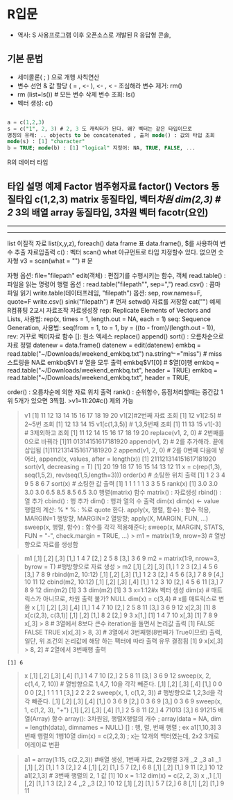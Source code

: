 # R입문
* 역사: S 사용프로그램 이후 오픈소스로 개발된 R 응답형 콘솔, 
## 기본 문법
* 세미콜론( ; ) 으로 개행 사칙연산
* 변수 선언 & 값 할당 ( = , <- ), <- , < - 조심해라 변수 제거: rm()
* rm (list=ls()) # 모든 변수 삭제 변수 조회: ls()
* 벡터 생성: c()
```sql

a = c(1,2,3)
s = c("1", 2, 3) # 2, 3 도 캐릭터가 된다. 왜? 벡터는 같은 타입이므로
명칭의 유래: .. objects to be concatenated , 출처 mode() : 값의 타입 조회
mode(s) : [1] "character"
b = TRUE; mode(b) : [1] "logical" 지정어: NA, TRUE, FALSE, ...

```

R의 데이터 타입
                            
타입
설명
예제
Factor
범주형자료
factor()
Vectors
동질타입
c(1,2,3)
matrix
동질타입, 벡터*차원
dim(2,3) # 2* 3의 배열
array
동질타입, 3차원 벡터
facotr(요인)
---
----
----
list
이질적 자료
list(x,y,z), foreach()
data frame
표
data.frame(), $를 사용하여 변수 추출
자료입출력
c() : 벡터 scan()
what 아규먼트로 타입 지정할수 있다. 없으면 숫자형 v3 = scan(what = "") # 문
    
  자형
옵션: file="filepath"
edit(객체) : 편집기를 수행시키는 함수, 객체
read.table() : 파일을 읽는 명령어 행렬
옵션 : read.table("filepath"", sep=",") read.csv() : 콤마 파일 읽기
write.table(데이터프레임, "filepath")
옵션: sep, row.names=F, quote=F
write.csv()
sink("filepath") # 먼저 setwd() 자료를 저장함 cat("")
예제
R컴퓨팅 2교시 자료조작
자료생성장
rep: Replicate Elements of Vectors and Lists, 사용법: rep(x, times = 1, length.out = NA, each = 1)
seq: Sequence Generation, 사용법: seq(from = 1, to = 1, by = ((to - from)/(length.out - 1)),
rev: 거꾸로 벡터자료 함수
[]: 원소 엑세스
replace()
append()
sort() : 오름차순으로 자료 정렬
      datenew = data.frame()
datenew = edit(datenew)
                 emkbq = read.table("~/Downloads/weekend_emkbq.txt")
na.stringᄂ="miss") # miss스트링을 NA로
 emkbq$V1 # 열을 모두 출력
 emkbq$V1[0] # $열[0]행
 emkbq = read.table("~/Downloads/weekend_emkbq.txt", header = TRUE)
 emkbq = read.table("~/Downloads/weekend_emkbq.txt", header = TRUE,
         
 order() : 오름차순에 의한 자료 위치 출력
rank() : 순위함수, 동점처리할때는 중간값 1위 5개가 있으면 3찍힘.
     >v1=11:20#c() 제외 가능
 > v1
 [1] 11 12 13 14 15 16 17 18 19 20
 >v1[2]#2번째 자료 조회
 [1] 12
 > v1[2:5] # 2~5번 조회
 [1] 12 13 14 15
 > v1[c(1,3,5)] # 1,3,5번째 조회
 [1] 11 13 15
 > v1[-3] # 3제외하고 조회
 [1] 11 12 14 15 16 17 18 19 20
 > replace(v1, 2, 0) # 2번째를 0으로 바꿔라
 [1]11 01314151617181920
 > append(v1, 2) # 2를 추가해라. 끝에 삽입됨
 [1]11121314151617181920 2
 > append(v1, 2, 0) # 2를 0번째 다음에 넣어라, append(x, values, after =
 length(x))
 [1] 211121314151617181920
 > sort(v1, decreasing = T)
 [1] 20 19 18 17 16 15 14 13 12 11
 > x = c(rep(1,3), seq(1,5,2), rev(seq(1,5,length=3)))
 > order(x) # 소팅한 위치 출력
 [1] 1 2 3 4 9 5 8 6 7
 > sort(x) # 소팅한 값 출력
 [1] 1 1 1 1 1 3 3 5 5
 > rank(x)
 [1] 3.0 3.0 3.0 3.0 6.5 8.5 8.5 6.5 3.0
  행렬(matrix) 함수
matrix() : 자료생성 rbind() : 열 추가
cbind() : 행 추가
dim() : 행과 열의 수 출력
dim(x)
dim(x) <- value
행렬의 계산: % * % : %로 quote 한다.
apply(x, 행렬, 함수) : 함수 적용, MARGIN=1 행방향, MARGIN=2 열방향; apply(X, MARGIN, FUN, ...)
sweep(x, 행렬, 함수) : 함수를 각각 적용해준다; sweep(x, MARGIN, STATS, FUN = "-", check.margin = TRUE, ...)
            > m1 = matrix(1:9, nrow=3) # 열방향으로 자료를 생성함
 
  > m1
     [,1] [,2] [,3]
[1,] 1 4 7
[2,] 2 5 8
[3,] 3 6 9
> m2 = matrix(1:9, nrow=3, byrow = T) #행방향으로 자료 생성 > m2
     [,1] [,2] [,3]
[1,]    1    2    3
[2,]    4    5    6
[3,]    7    8    9
> rbind(m2, 10:12)
     [,1] [,2] [,3]
[1,]    1    2    3
[2,]    4    5    6
[3,]    7    8    9
[4,]   10   11   12
> cbind(m2, 10:12)
     [,1] [,2] [,3] [,4]
[1,]    1    2    3   10
[2,]    4    5    6   11
[3,]    7    8    9   12
> dim(m2)
[1] 3 3
> dim(m2)
[1] 3 3
>x=1:12#x 벡터 생성
> dim(x) # 매트릭스가 아니므로, 차원 출력 불가? NULL
> dim(x) = c(3,4) # x를 매트릭스로 변환
>x
     [,1] [,2] [,3] [,4]
[1,]    1    4    7   10
[2,]    2    5    8   11
[3,]    3    6    9   12
> x[2,3]
[1] 8
> x[c(2,3), c(3,1)]
     [,1] [,2]
[1,]    8    2
[2,]    9    3
> x[1,]
[1] 1 4 7 10
> x[,3]
[1] 7 8 9
> x[,3] > 8 # 3열에서 8보다 큰수 iteration을 돌면서 논리값 출력
[1] FALSE FALSE TRUE
> x[x[,3] > 8, 3] # 3열에서 3번째행(8번째가 True이므로) 출력, 일단, 위 조건의 논리값에 해당 하는 팩터에 따라 출력 유무 결정됨
> [1] 9
> x[x[,3] > 8, 2] # 2열에서 3번째행 출력
                                                      
    [1] 6
 >x
 [,1] [,2] [,3] [,4]
 [1,] 1 4 7 10
 [2,] 2 5 8 11
 [3,] 3 6 9 12
 > sweep(x, 2, c(1,4, 7, 10)) # 열방향으로 1,4,7, 10을 각각 빼준다.
 [,1] [,2] [,3] [,4]
 [1,] 0 0 0 0
 [2,] 1 1 1 1
 [3,] 2 2 2 2
 > sweep(x, 1, c(1,2, 3)) # 행방향으로 1,2,3d을 각각 빼준다.
 [,1] [,2] [,3] [,4]
 [1,] 0 3 6 9
 [2,] 0 3 6 9
 [3,] 0 3 6 9
 > sweep(x, 1, c(1,2, 3), "+")
 [,1] [,2] [,3] [,4]
 [1,] 2 5 8 11
 [2,] 4 71013
 [3,] 6 91215
 배열(Array) 함수
array(): 3차원임, 행렬X행렬의 개수 ; array(data = NA, dim = length(data), dimnames = NULL)
[] : 행, 렬, 번째 행렬 ; ex a1[1,10,3] 3번째 행렬의 1행10열
dim(x) = c(2,2,3) ; x는 12개의 백터였는데, 2x2 3개로 어레이로 변환
   
> a1 = array(1:15, c(2,2,3)) #배열 생성, 1번째 자료, 2x2행렬 3개
,,2
,,3
 > a1
 ,,1
 [,1] [,2]
[1,] 1 3
[2,] 2 4
[,1] [,2]
[1,] 5 7
[2,] 6 8
[,1] [,2]
[1,] 9 11
[2,] 10 12
> a1[2,1,3] # 3번째 행렬의 2, 1 값
 [1] 10
 > x = 1:12
 > dim(x) = c(2, 2, 3)
 >x
 ,,1
 [,1] [,2]
[1,] 1 3
[2,] 2 4
,,2
,,3
[2,] 10 12
[,1] [,2]
[1,] 5 7
[2,] 6 8
[,1] [,2]
[1,] 9 11
 